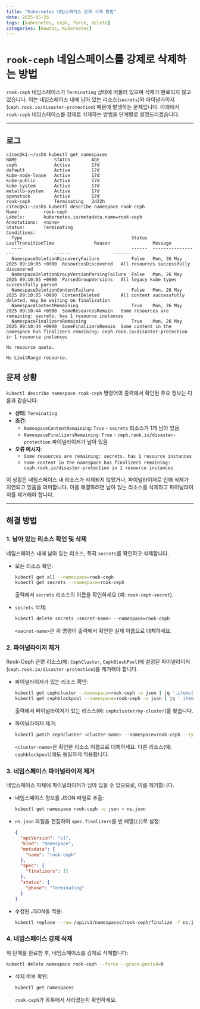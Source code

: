 ```yaml
---
title: "Kubernetes 네임스페이스 강제 삭제 방법"
date: 2025-05-26
tags: [kubernetes, ceph, force, delete]
categories: [Howtos, Kubernetes]
---
```


# `rook-ceph` 네임스페이스를 강제로 삭제하는 방법

`rook-ceph` 네임스페이스가 `Terminating` 상태에 머물러 있으며 삭제가 완료되지 않고 있습니다. 이는 네임스페이스 내에 남아 있는 리소스(`secrets`)와 파이널라이저(`ceph.rook.io/disaster-protection`) 때문에 발생하는 문제입니다. 아래에서 `rook-ceph` 네임스페이스를 강제로 삭제하는 방법을 단계별로 설명드리겠습니다.

---

## **로그**

```
citec@k1:~/osh$ kubectl get namespaces
NAME              STATUS        AGE
ceph              Active        17d
default           Active        17d
kube-node-lease   Active        17d
kube-public       Active        17d
kube-system       Active        17d
metallb-system    Active        17d
openstack         Active        17d
rook-ceph         Terminating   2d22h
citec@k1:~/osh$ kubectl describe namespace rook-ceph
Name:         rook-ceph
Labels:       kubernetes.io/metadata.name=rook-ceph
Annotations:  <none>
Status:       Terminating
Conditions:
  Type                                         Status  LastTransitionTime               Reason                Message
  ----                                         ------  ------------------               ------                -------
  NamespaceDeletionDiscoveryFailure            False   Mon, 26 May 2025 09:10:05 +0900  ResourcesDiscovered   All resources successfully discovered
  NamespaceDeletionGroupVersionParsingFailure  False   Mon, 26 May 2025 09:10:05 +0900  ParsedGroupVersions   All legacy kube types successfully parsed
  NamespaceDeletionContentFailure              False   Mon, 26 May 2025 09:10:05 +0900  ContentDeleted        All content successfully deleted, may be waiting on finalization
  NamespaceContentRemaining                    True    Mon, 26 May 2025 09:10:44 +0900  SomeResourcesRemain   Some resources are remaining: secrets. has 1 resource instances
  NamespaceFinalizersRemaining                 True    Mon, 26 May 2025 09:10:44 +0900  SomeFinalizersRemain  Some content in the namespace has finalizers remaining: ceph.rook.io/disaster-protection in 1 resource instances

No resource quota.

No LimitRange resource.
```

## **문제 상황**
`kubectl describe namespace rook-ceph` 명령어의 출력에서 확인된 주요 정보는 다음과 같습니다:
- **상태**: `Terminating`
- **조건**:
  - `NamespaceContentRemaining`: `True` - `secrets` 리소스가 1개 남아 있음
  - `NamespaceFinalizersRemaining`: `True` - `ceph.rook.io/disaster-protection` 파이널라이저가 남아 있음
- **오류 메시지**:
  - `Some resources are remaining: secrets. has 1 resource instances`
  - `Some content in the namespace has finalizers remaining: ceph.rook.io/disaster-protection in 1 resource instances`

이 상황은 네임스페이스 내 리소스가 삭제되지 않았거나, 파이널라이저로 인해 삭제가 지연되고 있음을 의미합니다. 이를 해결하려면 남아 있는 리소스를 삭제하고 파이널라이저를 제거해야 합니다.

---

## **해결 방법**

### **1. 남아 있는 리소스 확인 및 삭제**
네임스페이스 내에 남아 있는 리소스, 특히 `secrets`를 확인하고 삭제합니다.

- 모든 리소스 확인:
  ```bash
  kubectl get all --namespace=rook-ceph
  kubectl get secrets --namespace=rook-ceph
  ```
  출력에서 `secrets` 리소스의 이름을 확인하세요 (예: `rook-ceph-secret`).

- `secrets` 삭제:
  ```bash
  kubectl delete secrets <secret-name> --namespace=rook-ceph
  ```
  `<secret-name>`은 위 명령어 출력에서 확인한 실제 이름으로 대체하세요.

### **2. 파이널라이저 제거**
Rook-Ceph 관련 리소스(예: `CephCluster`, `CephBlockPool`)에 설정된 파이널라이저(`ceph.rook.io/disaster-protection`)를 제거해야 합니다.

- 파이널라이저가 있는 리소스 확인:
  ```bash
  kubectl get cephcluster --namespace=rook-ceph -o json | jq '.items[].metadata.finalizers'
  kubectl get cephblockpool --namespace=rook-ceph -o json | jq '.items[].metadata.finalizers'
  ```
  출력에서 파이널라이저가 있는 리소스(예: `cephcluster/my-cluster`)를 찾습니다.

- 파이널라이저 제거:
  ```bash
  kubectl patch cephcluster <cluster-name> --namespace=rook-ceph --type merge -p '{"metadata":{"finalizers":[]}}'
  ```
  `<cluster-name>`은 확인한 리소스 이름으로 대체하세요. 다른 리소스(예: `cephblockpool`)에도 동일하게 적용합니다.

### **3. 네임스페이스 파이널라이저 제거**
네임스페이스 자체에 파이널라이저가 남아 있을 수 있으므로, 이를 제거합니다.

- 네임스페이스 정보를 JSON 파일로 추출:
  ```bash
  kubectl get namespace rook-ceph -o json > ns.json
  ```

- `ns.json` 파일을 편집하여 `spec.finalizers`를 빈 배열(`[]`)로 설정:
  ```json
  {
    "apiVersion": "v1",
    "kind": "Namespace",
    "metadata": {
      "name": "rook-ceph"
    },
    "spec": {
      "finalizers": []
    },
    "status": {
      "phase": "Terminating"
    }
  }
  ```

- 수정된 JSON을 적용:
  ```bash
  kubectl replace --raw /api/v1/namespaces/rook-ceph/finalize -f ns.json
  ```

### **4. 네임스페이스 강제 삭제**
위 단계를 완료한 후, 네임스페이스를 강제로 삭제합니다:
```bash
kubectl delete namespace rook-ceph --force --grace-period=0
```

- 삭제 여부 확인:
  ```bash
  kubectl get namespaces
  ```
  `rook-ceph`가 목록에서 사라졌는지 확인하세요.

